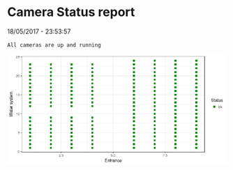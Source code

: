 Camera Status report
================
18/05/2017 - 23:53:57

    All cameras are up and running

![](camreport_files/figure-markdown_github/unnamed-chunk-2-1.png)
